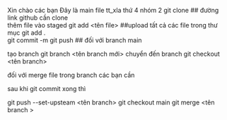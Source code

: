 Xin chào các bạn 
Đây là main file tt_xla thứ 4 nhóm 2
git clone <repo> ## đường link github cần clone  
thêm file vào staged 
git add <tên file>
##upload tất cả các file trong thư mục 
git add .     
git commit -m  <message>
git push  ## đối với branch main 

tạo branch 
git branch <tên branch mới>
chuyển đến branch 
git checkout <tên branch>

đối với merge file trong branch các bạn cần 

sau khi git commit xong thì

git push --set-upsteam <tên branch>
git checkout main 
git merge <tên branch >
